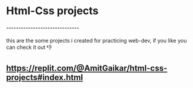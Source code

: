 #      Html-Css projects 
#### ------------------------------

this are the some projects i created for practicing web-dev,
if you like you can check it out 👎

## https://replit.com/@AmitGaikar/html-css-projects#index.html

